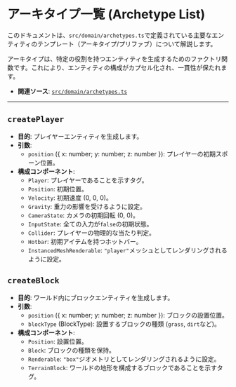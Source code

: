 # アーキタイプ一覧 (Archetype List)

このドキュメントは、`src/domain/archetypes.ts`で定義されている主要なエンティティのテンプレート（アーキタイプ/プリファブ）について解説します。

アーキタイプは、特定の役割を持つエンティティを生成するためのファクトリ関数です。これにより、エンティティの構成がカプセル化され、一貫性が保たれます。

- **関連ソース**: [`src/domain/archetypes.ts`](../../src/domain/archetypes.ts)

---

## `createPlayer`

- **目的**: プレイヤーエンティティを生成します。
- **引数**:
  - `position` ({ x: number; y: number; z: number }): プレイヤーの初期スポーン位置。
- **構成コンポーネント**:
  - `Player`: プレイヤーであることを示すタグ。
  - `Position`: 初期位置。
  - `Velocity`: 初期速度 (0, 0, 0)。
  - `Gravity`: 重力の影響を受けるように設定。
  - `CameraState`: カメラの初期回転 (0, 0)。
  - `InputState`: 全ての入力が`false`の初期状態。
  - `Collider`: プレイヤーの物理的な当たり判定。
  - `Hotbar`: 初期アイテムを持つホットバー。
  - `InstancedMeshRenderable`: `"player"`メッシュとしてレンダリングされるように設定。

## `createBlock`

- **目的**: ワールド内にブロックエンティティを生成します。
- **引数**:
  - `position` ({ x: number; y: number; z: number }): ブロックの設置位置。
  - `blockType` (BlockType): 設置するブロックの種類 (`grass`, `dirt`など)。
- **構成コンポーネント**:
  - `Position`: 設置位置。
  - `Block`: ブロックの種類を保持。
  - `Renderable`: `"box"`ジオメトリとしてレンダリングされるように設定。
  - `TerrainBlock`: ワールドの地形を構成するブロックであることを示すタグ。
